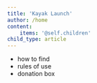 ```yaml
---
title: 'Kayak Launch'
author: /home
content:
    items: '@self.children'
child_type: article
---
```


- how to find
- rules of use
- donation box